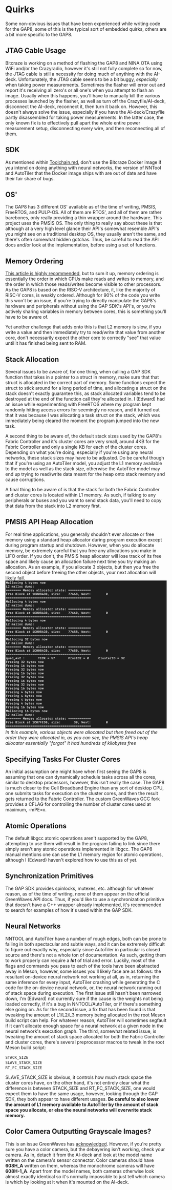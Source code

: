 # Quirks

Some non-obvious issues that have been experienced while writing code for the GAP8, some of this is the typical sort of embedded quirks, others are a bit more specific to the GAP8.

## JTAG Cable Usage

Bitcraze is working on a method of flashing the GAP8 and NINA OTA using WiFi and/or the Crazyradio, however it's still not fully complete so for now, the JTAG cable is still a necessity for doing much of anything with the AI-deck. Unfortunately, the JTAG cable seems to be a bit buggy, *especially* when taking power measurements. Sometimes the flasher will error out and report it's receiving all zero's or all one's when you attempt to flash an image. Usually when this happens, you'll have to manually kill the various processes launched by the flasher, as well as turn off the Crazyflie/AI-deck, disconnect the AI-deck, reconnect it, then turn it back on. However, this doesn't always solve the issue, especially if you have the AI-deck/Crazyflie partly disassembled for taking power measurements. In the latter case, the only known fix is to effectively pull apart the whole entire power measurement setup, disconnecting every wire, and then reconnecting all of them.

## SDK

As mentioned within [Toolchain.md](Toolchain.md), don't use the Bitcraze Docker image if you intend on doing anything with neural networks, the version of NNTool and AutoTiler that the Docker image ships with are out of date and have their fair share of bugs. 

## OS'

The GAP8 has 3 different OS' available as of the time of writing, PMSIS, FreeRTOS, and PULP-OS. All of them are RTOS', and all of them are rather barebones, only really providing a thin wrapper around the hardware. This project uses the PMSIS OS. The only thing to really say about these is that although at a very high level glance their API's somewhat resemble API's you might see on a traditional desktop OS, they usually aren't the same, and there's often somewhat hidden gotchas. Thus, be careful to read the API docs and/or look at the implementation, before using a set of functions.

## Memory Ordering

[This article is highly recommended](https://preshing.com/20120930/weak-vs-strong-memory-models/), but to sum it up, memory ordering is essentially the order in which CPUs make reads and writes to memory, and the order in which those reads/writes become visible to other processors. As the GAP8 is based on the RISC-V architecture, it, like the majority of RISC-V cores, is weakly ordered. Although for 90% of the code you write this won't be an issue, if you're trying to directly manipulate the GAP8's hardware and peripherals without using the GAP SDK's API's, or you're actively sharing variables in memory between cores, this is something you'll have to be aware of. 

Yet another challenge that adds onto this is that L2 memory is slow, if you write a value and then immediately try to read/write that value from another core, don't necessarily expect the other core to correctly "see" that value until it has finished being sent to RAM.

## Stack Allocation

Several issues to be aware of, for one thing, when calling a GAP SDK function that takes in a pointer to a struct in memory, make sure that that struct is allocated in the correct part of memory. Some functions expect the struct to stick around for a long period of time, and allocating a struct on the stack doesn't exactly guarantee this, as stack allocated variables tend to be destroyed at the end of the function call they're allocated in. I (Edward) had an issue while experimenting with FreeRTOS where my program kept randomly hitting access errors for seemingly no reason, and it turned out that it was because I was allocating a task struct on the stack, which was immediately being cleared the moment the program jumped into the new task. 

A second thing to be aware of, the default stack sizes used by the GAP8's Fabric Controller and it's cluster cores are very small, around 4KB for the Fabric Controller and only a single KB for each of the cluster cores. Depending on what you're doing, especially if you're using any neural networks, these stack sizes may have to be adjusted. Do be careful though that if you're using an AutoTiler model, you adjust the L1 memory available to the model as well as the stack size, otherwise the AutoTiler model may end up trying to read/write data meant for the heap onto stack memory and cause corruptions.

A final thing to be aware of is that the stack for both the Fabric Controller and cluster cores is located within L1 memory. As such, if talking to any peripherals or buses and you want to send stack data, you'll need to copy that data from the stack into L2 memory first.

## PMSIS API Heap Allocation

For real time applications, you generally shouldn't ever allocate or free memory using a standard heap allocator during program execution except during program startup and shutdown. However, when you do allocate memory, be extremely careful that you free any allocations you make in LIFO order. If you don't, the PMSIS heap allocator will lose track of its free space and likely cause an allocation failure next time you try making an allocation. As an example, if you allocate 3 objects, but then you free the second object before freeing the other objects, your next allocation will likely fail.
![](InlineImages/pmsis_heap_allocator.png)
*In this example, various objects were allocated but then freed out of the order they were allocated in, as you can see, the PMSIS API's heap allocator essentially "forgot" it had hundreds of kilobytes free*

## Specifying Tasks For Cluster Cores

An initial assumption one might have when first seeing the GAP8 is assuming that one can dynamically schedule tasks across all the cores, similar to desktop processors, however, this isn't really the case. The GAP8 is much closer to the Cell Broadband Engine than any sort of desktop CPU, one submits tasks for execution on the cluster cores, and then the result gets returned to the Fabric Controller. The custom GreenWaves GCC fork provides a CFLAG for controlling the number of cluster cores used at maximum, -mPE=x. 

## Atomic Operations

The default libgcc atomic operations aren't supported by the GAP8, attempting to use them will result in the program failing to link since there simply aren't any atomic operations implemented in libgcc. The GAP8 manual mentions one can use the L1 memory region for atomic operations, although I (Edward) haven't explored how to use this as of yet.

## Synchronization Primitives

The GAP SDK provides spinlocks, mutexes, etc. although for whatever reason, as of the time of writing, none of them appear on the official GreenWaves API docs. Thus, if you'd like to use a synchronization primitive that doesn't have a C++ wrapper already implemented, it's recommended to search for examples of how it's used within the GAP SDK.

## Neural Networks

NNTOOL and AutoTiler have a number of rough edges, both can be prone to failing in both spectacular and subtle ways, and it can be extremely difficult to figure out exactly why, especially since AutoTiler in particular is closed source and there's not a whole ton of documentation. As such, getting them to work properly can require a ***lot*** of trial and error. Luckily, most of the flags and commands you pass to each of the tools have been abstracted away in Meson, however, some issues you'll likely face are as follows: the resultant on-device neural network not working at all, as in, returning the same inference for every input, AutoTiler crashing while generating the C code for the on-device neural network, or, the neural network running out of stack space during execution. The first issue still hasn't been narrowed down, I'm (Edward) not currently sure if the cause is the weights not being loaded correctly, if it's a bug in NNTOOL/AutoTiler, or if there's something else going on. As for the second issue, a fix that has been found is that tweaking the amount of L1/L2/L3 memory being allocated in the root Meson build script can help. For whatever reason, AutoTiler will sometimes segfault if it can't allocate enough space for a neural network at a given node in the neural network's execution graph. The third, somewhat related issue, is tweaking the amount of stack space allocated for both the Fabric Controller and cluster cores, there's several preprocessor macros to tweak in the root Meson build script:

```
STACK_SIZE
SLAVE_STACK_SIZE
RT_FC_STACK_SIZE
```

SLAVE_STACK_SIZE is obvious, it controls how much stack space the cluster cores have, on the other hand, it's not entirely clear what the difference is between STACK_SIZE and RT_FC_STACK_SIZE, one would expect them to have the same usage, however, looking through the GAP SDK, they both appear to have different usages. **Be careful to also lower the amount of L1 memory available to AutoTiler by the amount of stack space you allocate, or else the neural networks will overwrite stack memory.**

## Color Camera Outputting Grayscale Images?

This is an issue GreenWaves has [acknowledged](https://www.bitcraze.io/2020/07/ai-deck-sees-in-color/). However, if you're pretty sure you have a color camera, but the debayering isn't working, check your camera. As in, detach it from the AI-deck and look at the model name written on the camera's sensor connector. Color cameras should have **608H_A** written on them, whereas the monochrome cameras will have **608H-1_A**. Apart from the model names, both cameras otherwise look almost exactly identical so it's normally impossible to just tell which camera is which by looking at it when it's mounted on the AI-deck. 
